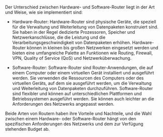 Der Unterschied zwischen Hardware- und Software-Router liegt in der Art und Weise, wie sie implementiert sind:

-   Hardware-Router: Hardware-Router sind physische Geräte, die speziell für die Verwaltung und Weiterleitung von Datenpaketen konstruiert sind. Sie haben in der Regel dedizierte Prozessoren, Speicher und Netzwerkanschlüsse, die die Leistung und die Verarbeitungsgeschwindigkeit von Datenpaketen erhöhen. Hardware-Router können in kleinen bis großen Netzwerken eingesetzt werden und bieten eine umfangreiche Palette an Funktionen wie Routing, Firewall, VPN, Quality of Service (QoS) und Netzwerküberwachung.
    
-   Software-Router: Software-Router sind Router-Anwendungen, die auf einem Computer oder einem virtuellen Gerät installiert und ausgeführt werden. Sie verwenden die Ressourcen des Computers oder des virtuellen Geräts, auf dem sie ausgeführt werden, um die Verwaltung und Weiterleitung von Datenpaketen durchzuführen. Software-Router sind flexibler und können auf unterschiedlichen Plattformen und Betriebssystemen ausgeführt werden. Sie können auch leichter an die Anforderungen des Netzwerks angepasst werden.
    

Beide Arten von Routern haben ihre Vorteile und Nachteile, und die Wahl zwischen einem Hardware- oder Software-Router hängt von den spezifischen Anforderungen des Netzwerks und dem zur Verfügung stehenden Budget ab.